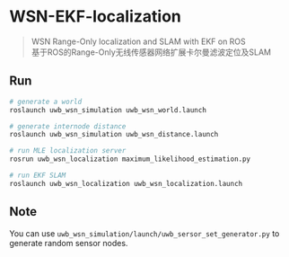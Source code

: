 # WSN-EKF-localization

> WSN Range-Only localization and SLAM with EKF on ROS  
> 基于ROS的Range-Only无线传感器网络扩展卡尔曼滤波定位及SLAM

## Run

```bash
# generate a world
roslaunch uwb_wsn_simulation uwb_wsn_world.launch

# generate internode distance
roslaunch uwb_wsn_simulation uwb_wsn_distance.launch

# run MLE localization server
rosrun uwb_wsn_localization maximum_likelihood_estimation.py

# run EKF SLAM
roslaunch uwb_wsn_localization uwb_wsn_localization.launch
```

## Note

You can use `uwb_wsn_simulation/launch/uwb_sersor_set_generator.py` to generate random sensor nodes.
